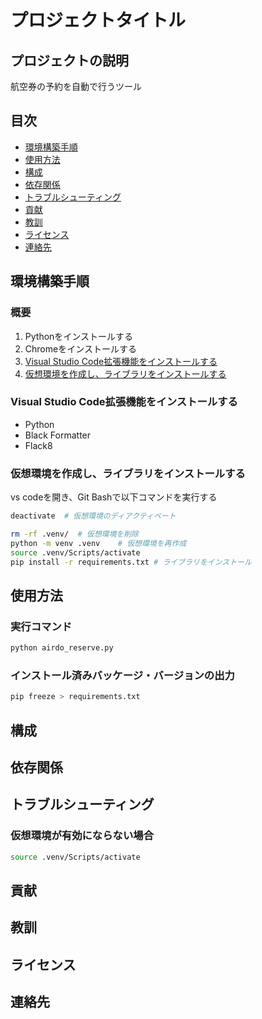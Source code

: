 # プロジェクトタイトル

## プロジェクトの説明
航空券の予約を自動で行うツール

## 目次
 - [環境構築手順](#環境構築手順)
 - [使用方法](#使用方法)
 - [構成](#構成)
 - [依存関係](#依存関係)
 - [トラブルシューティング](#トラブルシューティング)
 - [貢献](#貢献)
 - [教訓](#教訓)
 - [ライセンス](#ライセンス)
 - [連絡先](#連絡先)

## 環境構築手順
### 概要
1. Pythonをインストールする
1. Chromeをインストールする
1. [Visual Studio Code拡張機能をインストールする](#visual-studio-code拡張機能をインストールする)
1. [仮想環境を作成し、ライブラリをインストールする](#仮想環境を作成しライブラリをインストールする)

### Visual Studio Code拡張機能をインストールする
 - Python
 - Black Formatter
 - Flack8


### 仮想環境を作成し、ライブラリをインストールする
vs codeを開き、Git Bashで以下コマンドを実行する
``` bash
deactivate  # 仮想環境のディアクティベート
```

``` bash
rm -rf .venv/  # 仮想環境を削除
python -m venv .venv    # 仮想環境を再作成
source .venv/Scripts/activate
pip install -r requirements.txt # ライブラリをインストール
```

## 使用方法
### 実行コマンド
``` bash
python airdo_reserve.py
```
### インストール済みバッケージ・バージョンの出力
``` bash
pip freeze > requirements.txt
```

## 構成

## 依存関係

## トラブルシューティング
### 仮想環境が有効にならない場合
``` bash
source .venv/Scripts/activate
```

## 貢献

## 教訓

## ライセンス

## 連絡先